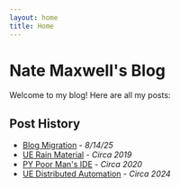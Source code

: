 ```yaml
---
layout: home
title: Home
---
```


# Nate Maxwell's Blog

Welcome to my blog! Here are all my posts:

## Post History

- [Blog Migration](./posts/00_Blog_Migration.html) - *8/14/25*
- [UE Rain Material](./posts/01_UE_Rain_Droplets_material.html) - *Circa 2019*
- [PY Poor Man's IDE](./posts/08_Poor_Mans_IDE.html) - *Circa 2020*
- [UE Distributed Automation](./posts/13_ue_distributed_work.html) - *Circa 2024*
